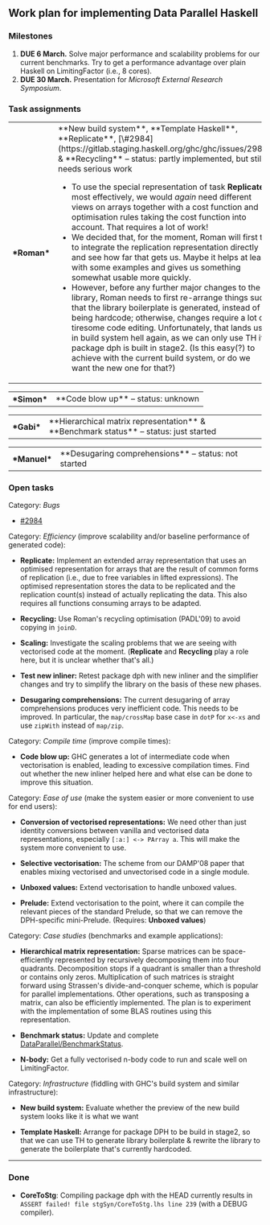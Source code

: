 ## Work plan for implementing Data Parallel Haskell


### Milestones


1. **DUE 6 March.** Solve major performance and scalability problems for our current benchmarks.  Try to get a performance advantage over plain Haskell on LimitingFactor (i.e., 8 cores).
1. **DUE 30 March.** Presentation for *Microsoft External Research Symposium*.

### Task assignments


<table><tr><th>*Roman*</th>
<td>
**New build system**, **Template Haskell**, **Replicate**, [\#2984](https://gitlab.staging.haskell.org/ghc/ghc/issues/2984) & **Recycling**
– status: partly implemented, but still needs serious work

- To use the special representation of task **Replicate** most effectively, we would *again* need different views on arrays together with a cost function and optimisation rules taking the cost function into account.  That requires a lot of work!
- We decided that, for the moment, Roman will first try to integrate the replication representation directly and see how far that gets us.  Maybe it helps at least with some examples and gives us something somewhat usable more quickly.
- However, before any further major changes to the library, Roman needs to first re-arrange things such that the library boilerplate is generated, instead of being hardcode; otherwise, changes require a lot of tiresome code editing.  Unfortunately, that lands us in build system hell again, as we can only use TH if package dph is built in stage2.  (Is this easy(?) to achieve with the current build system, or do we want the new one for that?)

</td></tr></table>


<table><tr><th>*Simon*</th>
<td>
**Code blow up**
– status: unknown
</td></tr></table>


<table><tr><th>*Gabi*</th>
<td>
**Hierarchical matrix representation** & **Benchmark status**
– status: just started
</td></tr></table>


<table><tr><th>*Manuel*</th>
<td>
**Desugaring comprehensions**
– status: not started
</td></tr></table>


### Open tasks



Category: *Bugs*


- [\#2984](https://gitlab.staging.haskell.org/ghc/ghc/issues/2984)


Category: *Efficiency* (improve scalability and/or baseline performance of generated code):


- **Replicate:** Implement an extended array representation that uses an optimised representation for arrays that are the result of common forms of replication (i.e., due to free variables in lifted expressions).  The optimised representation stores the data to be replicated and the replication count(s) instead of actually replicating the data.  This also requires all functions consuming arrays to be adapted.

- **Recycling:** Use Roman's recycling optimisation (PADL'09) to avoid copying in `joinD`.

- **Scaling:** Investigate the scaling problems that we are seeing with vectorised code at the moment.  (**Replicate** and **Recycling** play a role here, but it is unclear whether that's all.)

- **Test new inliner:** Retest package dph with new inliner and the simplifier changes and try to simplify the library on the basis of these new phases.

- **Desugaring comprehensions:** The current desugaring of array comprehensions produces very inefficient code.  This needs to be improved.  In particular, the `map/crossMap` base case in `dotP` for `x<-xs` and use `zipWith` instead of `map/zip`.


Category:  *Compile time* (improve compile times):


- **Code blow up:** GHC generates a lot of intermediate code when vectorisation is enabled, leading to excessive compilation times.  Find out whether the new inliner helped here and what else can be done to improve this situation.


Category: *Ease of use* (make the system easier or more convenient to use for end users):


- **Conversion of vectorised representations:** We need other than just identity conversions between vanilla and vectorised data representations, especially `[:a:] <-> PArray a`.  This will make the system more convenient to use.

- **Selective vectorisation:** The scheme from our DAMP'08 paper that enables mixing vectorised and unvectorised code in a single module.

- **Unboxed values:** Extend vectorisation to handle unboxed values.

- **Prelude:** Extend vectorisation to the point, where it can compile the relevant pieces of the standard Prelude, so that we can remove the DPH-specific mini-Prelude.  (Requires: **Unboxed values**)


Category: *Case studies* (benchmarks and example applications):


- **Hierarchical matrix representation:** Sparse matrices can be space-efficiently represented by recursively decomposing them into four quadrants.  Decomposition stops if a quadrant is smaller than a threshold or contains only zeros.  Multiplication of such matrices is straight forward using Strassen's divide-and-conquer scheme, which is popular for parallel implementations.  Other operations, such as transposing a matrix, can also be efficiently implemented.  The plan is to experiment with the implementation of some BLAS routines using this representation.

- **Benchmark status:** Update and complete [DataParallel/BenchmarkStatus](data-parallel/benchmark-status).

- **N-body:** Get a fully vectorised n-body code to run and scale well on LimitingFactor.


Category: *Infrastructure* (fiddling with GHC's build system and similar infrastructure):


- **New build system:** Evaluate whether the preview of the new build system looks like it is what we want

- **Template Haskell:** Arrange for package DPH to be build in stage2, so that we can use TH to generate library boilerplate & rewrite the library to generate the boilerplate that's currently hardcoded.

---


### Done


- **CoreToStg**: Compiling package dph with the HEAD currently results in `ASSERT failed! file stgSyn/CoreToStg.lhs line 239` (with a DEBUG compiler).
